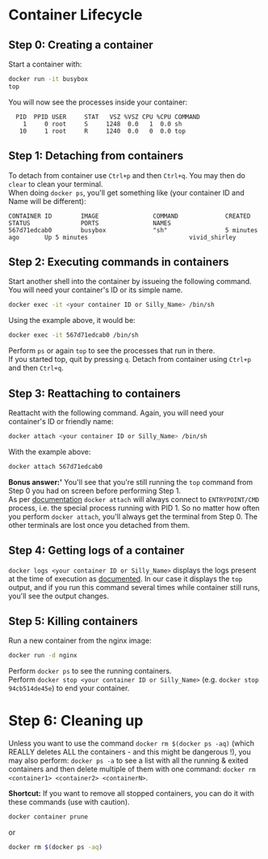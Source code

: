# Container Lifecycle

## Step 0: Creating a container

Start a container with:

```bash
docker run -it busybox
top
``` 

You will now see the processes inside your container:

```
  PID  PPID USER     STAT   VSZ %VSZ CPU %CPU COMMAND
    1     0 root     S     1248  0.0   1  0.0 sh
   10     1 root     R     1240  0.0   0  0.0 top
``` 

## Step 1: Detaching from containers

To detach from container use `Ctrl+p` and then `Ctrl+q`. You may then do `clear` to clean your terminal.  
When doing `docker ps`, you'll get something like (your container ID and Name will be different):

``` 
CONTAINER ID        IMAGE               COMMAND             CREATED             STATUS              PORTS               NAMES
567d71edcab0        busybox             "sh"                5 minutes ago       Up 5 minutes                            vivid_shirley
```

## Step 2: Executing commands in containers

Start another shell into the container by issueing the following command. You will need your container's ID or its simple name.

```bash
docker exec -it <your container ID or Silly_Name> /bin/sh
```

Using the example above, it would be:

```bash
docker exec -it 567d71edcab0 /bin/sh
```

Perform `ps` or again `top` to see the processes that run in there.  
If you started top, quit by pressing `q`. Detach from container using `Ctrl+p` and then `Ctrl+q`.  

## Step 3: Reattaching to containers

Reattacht with the following command. Again, you will need your container's ID or friendly name:

```bash
docker attach <your container ID or Silly_Name> /bin/sh
```

With the example above:

```bash
docker attach 567d71edcab0
```

**Bonus answer:'** You'll see that you're still running the `top` command from Step 0 you had on screen before performing Step 1.  
As per [documentation](https://docs.docker.com/engine/reference/commandline/attach/) `docker attach` will always connect to `ENTRYPOINT/CMD` process, i.e. the special process running with PID 1. So no matter how often you perform `docker attach`, you'll always get the terminal from Step 0.  The other terminals are lost once you detached from them.

## Step 4: Getting logs of a container

`docker logs <your container ID or Silly_Name>`  displays the logs present at the time of execution as [documented](https://docs.docker.com/engine/reference/commandline/logs/). In our case it displays the `top` output, and if you run this command several times while container still runs, you'll see the output changes.  

## Step 5: Killing containers

Run a new container from the nginx image:

```bash
docker run -d nginx
```

Perform `docker ps` to see the running containers.  
Perform `docker stop <your container ID or Silly_Name>` (e.g. `docker stop 94cb514de45e`) to end your container.  

# Step 6: Cleaning up

Unless you want to use the command `docker rm $(docker ps -aq)` (which REALLY deletes ALL the containers - and this might be dangerous !), you may also perform: `docker ps -a` to see a list with all the running & exited containers and then delete multiple of them with one command: `docker rm <container1> <container2> <containerN>`.  

**Shortcut:** If you want to remove all stopped containers, you can do it with these commands (use with caution).

```bash
docker container prune
```

or

```bash
docker rm $(docker ps -aq)
```
